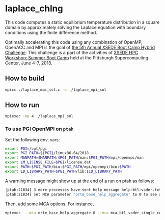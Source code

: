 # laplace_chlng

This code computes a static equilibrium temperature distribution in a square domain by approximately solving the Laplace equation with boundary conditions using the finite difference method.

Optimally accelerating this code using any combination of OpenMP, OpenACC and MPI is the goal of [the 5th Annual XSEDE Boot Camp Hybrid Challenge][1]. This challenge is a part of the activities of [XSEDE HPC Workshop: Summer Boot Camp][2] held at the Pittsburgh Supercomputing Center, June 4-7, 2018.


## How to build
```BASH
mpicc ./laplace_mpi_sol.c -o ./laplace_mpi_sol
```

## How to run
```BASH
mpiexec -np 4 ./laplace_mpi_sol
```
### To use PGI OpenMPI on `ptah`
Set the following env. vars:
```BASH
export PGI=/opt/pgi
export PGI_PATH=${PGI}/linux86-64/2018
export MANPATH=$MANPATH:$PGI_PATH/man:$PGI_PATH/mpi/openmpi/man
export LM_LICENSE_FILE=$PGI/license.dat
export PATH=$PGI_PATH/bin:$PGI_PATH/mpi/openmpi/bin:$PATH
export LD_LIBRARY_PATH=$PGI_PATH/lib:$LD_LIBRARY_PATH
```

A warning message might show up at the end of a run on ptah as follows:
```BASH
[ptah:21834] 3 more processes have sent help message help-btl-vader.txt / cma-permission-denied
[ptah:21834] Set MCA parameter "orte_base_help_aggregate" to 0 to see all help / error messages
```
Then, add some MCA options. For instance,
```BASH
mpiexec  --mca orte_base_help_aggregate 0 --mca mca_btl_vader_single_copy_mechanism cma -np 4 ./laplace_MPI
```

[1]: https://www.psc.edu/images/xsedetraining/BootCamp2018/Boot_Camp_Hybrid_Computing_Challenge_copy.pdf
[2]: https://www.psc.edu/hpc-workshop-series/summer-bootcamp-2018
